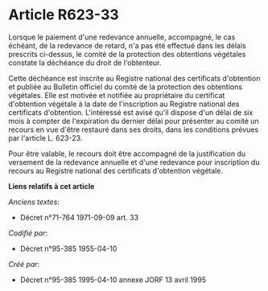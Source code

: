 # Article R623-33

Lorsque le paiement d'une redevance annuelle, accompagné, le cas échéant, de la redevance de retard, n'a pas été effectué
dans les délais prescrits ci-dessus, le comité de la protection des obtentions végétales constate la déchéance du droit de
l'obtenteur. 

Cette déchéance est inscrite au Registre national des certificats d'obtention et publiée au Bulletin officiel du comité de la
protection des obtentions végétales. Elle est motivée et notifiée au propriétaire du certificat d'obtention végétale à la
date de l'inscription au Registre national des certificats d'obtention. L'intéressé est avisé qu'il dispose d'un délai de six
mois à compter de l'expiration du dernier délai pour présenter au comité un recours en vue d'être restauré dans ses droits,
dans les conditions prévues par l'article L. 623-23. 

Pour être valable, le recours doit être accompagné de la justification du versement de la redevance annuelle et d'une
redevance pour inscription du recours au Registre national des certificats d'obtention végétale.

**Liens relatifs à cet article**

_Anciens textes_:

  - Décret n°71-764 1971-09-09 art. 33

_Codifié par_:

  - Décret n°95-385 1955-04-10

_Créé par_:

  - Décret n°95-385 1995-04-10 annexe JORF 13 avril 1995
